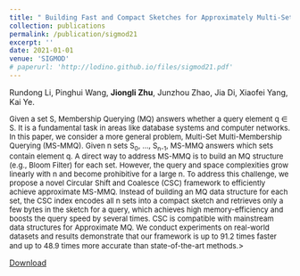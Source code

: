 ```yaml
---
title: " Building Fast and Compact Sketches for Approximately Multi-Set Multi-Membership Querying."
collection: publications
permalink: /publication/sigmod21
excerpt: ''
date: 2021-01-01
venue: 'SIGMOD'
# paperurl: 'http://lodino.github.io/files/sigmod21.pdf'
---
```

Rundong Li, Pinghui Wang, **Jiongli Zhu**, Junzhou Zhao, Jia Di, Xiaofei Yang, Kai Ye.<br>

<font size=2>Given a set S, Membership Querying (MQ) answers whether a query element q ∈ S. It is a fundamental task in areas like database systems and computer networks. In this paper, we consider a more general problem, Multi-Set Multi-Membership Querying (MS-MMQ). Given n sets S<sub>0</sub>, ..., S<sub>n-1</sub>, MS-MMQ answers which sets contain element q. A direct way to address MS-MMQ is to build an MQ structure (e.g., Bloom Filter) for each set. However, the query and space complexities grow linearly with n and become prohibitive for a large n. To address this challenge, we propose a novel Circular Shift and Coalesce (CSC) framework to efficiently achieve approximate MS-MMQ. Instead of building an MQ data structure for each set, the CSC index encodes all n sets into a compact sketch and retrieves only a few bytes in the sketch for a query, which achieves high memory-efficiency and boosts the query speed by several times. CSC is compatible with mainstream data structures for Approximate MQ. We conduct experiments on real-world datasets and results demonstrate that our framework is up to 91.2 times faster and up to 48.9 times more accurate than state-of-the-art methods.</font>>
<br>

[Download](http://lodino.github.io/files/sigmod21.pdf)